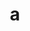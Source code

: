 ---
layout: cake
title:  a
type: cake
comic: cake_54.png
name: Thanksgiving
hovertext: heh heh
next: 55
prev: 53
---